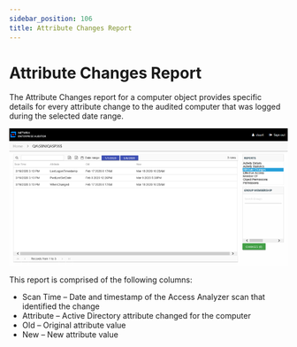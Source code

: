 ```yaml
---
sidebar_position: 106
title: Attribute Changes Report
---
```


# Attribute Changes Report

The Attribute Changes report for a computer object provides specific details for every attribute change to the audited computer that was logged during the selected date range.

![Attribute Changes report](../../../../../../../static/Content/Resources/Images/Access/InformationCenter/ResourceAudit/Computer/AttributeChanges.png "Attribute Changes report")

This report is comprised of the following columns:

* Scan Time – Date and timestamp of the Access Analyzer scan that identified the change
* Attribute – Active Directory attribute changed for the computer
* Old – Original attribute value
* New – New attribute value
